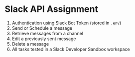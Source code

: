# Slack API Assignment

1. Authentication using Slack Bot Token (stored in `.env`)
2. Send or Schedule a message
3. Retrieve messages from a channel
4. Edit a previously sent message
5. Delete a message
6. All tasks tested in a Slack Developer Sandbox workspace
